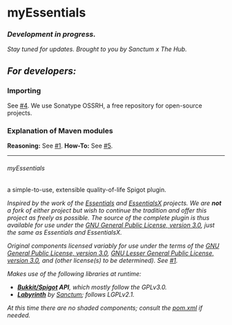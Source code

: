 # myEssentials

### _Development in progress._
_Stay tuned for updates. Brought to you by Sanctum x The Hub._

_For developers:_
--
### Importing
See [#4](https://github.com/the-h-team/myEssentials/issues/4).
We use Sonatype OSSRH, a free repository for open-source projects.

### Explanation of Maven modules
**Reasoning:** See [#1](https://github.com/the-h-team/myEssentials/issues/1).
**How-To:** See [#5](https://github.com/the-h-team/myEssentials/issues/5).

---
###### myEssentials
a simple-to-use, extensible quality-of-life Spigot plugin.

_Inspired by the work of the [Essentials](https://wiki.mc-ess.net/wiki/Main_Page)
and [EssentialsX](https://essentialsx.net/) projects. We are **not** a fork of
either project but wish to continue the tradition and offer this project as
freely as possible. The source of the complete plugin is thus available for use under the
[GNU General Public License, version 3.0](https://choosealicense.com/licenses/gpl-3.0/),
just the same as Essentials and EssentialsX._

_Original components licensed variably for use under the terms of the
[GNU General Public License, version 3.0](https://choosealicense.com/licenses/gpl-3.0/),
[GNU Lesser General Public License, version 3.0](https://choosealicense.com/licenses/lgpl-3.0/),
and (other license(s) to be determined). See [#1](https://github.com/the-h-team/myEssentials/issues/1)._

_Makes use of the following libraries at runtime:_
* _**[Bukkit/Spigot](https://hub.spigotmc.org/javadocs/bukkit/) API**, which mostly follow the GPLv3.0._
* _**[Labyrinth](https://github.com/the-h-team/Labyrinth/)** by [Sanctum](https://github.com/the-h-team); follows LGPLv2.1._

_At this time there are no shaded components; consult the [pom.xml](https://github.com/the-h-team/myEssentials/blob/master/pom.xml) if needed._